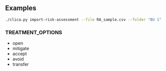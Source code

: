 ## Examples

```sh
./clica.py import-risk-assessment --file RA_sample.csv --folder "BU 1" --perimeter "Orion" --matrix "4x4 risk matrix from EBIOS-RM" --name example
```

### TREATMENT_OPTIONS

- open
- mitigate
- accept
- avoid
- transfer
